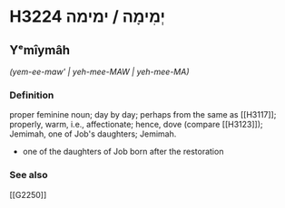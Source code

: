 # H3224 יְמִימָה / ימימה

## Yᵉmîymâh

_(yem-ee-maw' | yeh-mee-MAW | yeh-mee-MA)_

### Definition

proper feminine noun; day by day; perhaps from the same as [[H3117]]; properly, warm, i.e., affectionate; hence, dove (compare [[H3123]]); Jemimah, one of Job's daughters; Jemimah.

- one of the daughters of Job born after the restoration
### See also

[[G2250]]

